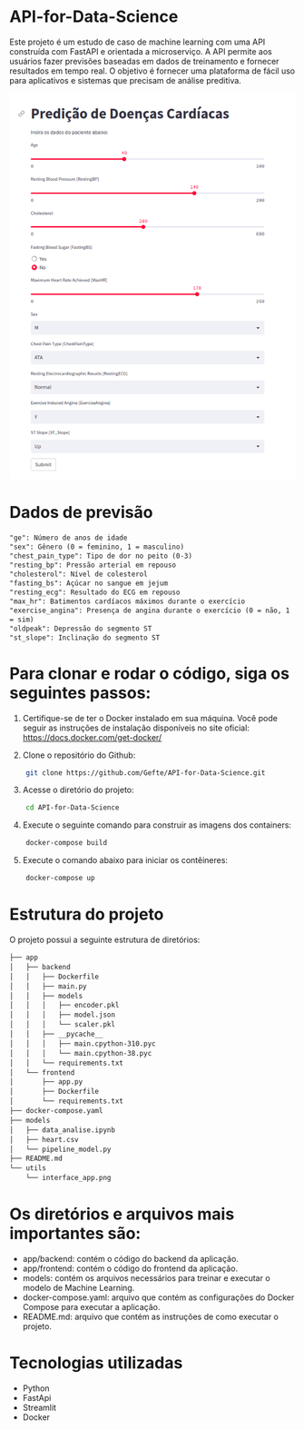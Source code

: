 # API-for-Data-Science

Este projeto é um estudo de caso de machine learning com uma API construída com FastAPI e orientada a microserviço. A API permite aos usuários fazer previsões baseadas em dados de treinamento e fornecer resultados em tempo real. O objetivo é fornecer uma plataforma de fácil uso para aplicativos e sistemas que precisam de análise preditiva.

![Interface do aplicativo](utils/interface_app.png)



# Dados de previsão
    "ge": Número de anos de idade
    "sex": Gênero (0 = feminino, 1 = masculino)
    "chest_pain_type": Tipo de dor no peito (0-3)
    "resting_bp": Pressão arterial em repouso
    "cholesterol": Nível de colesterol
    "fasting_bs": Açúcar no sangue em jejum
    "resting_ecg": Resultado do ECG em repouso
    "max_hr": Batimentos cardíacos máximos durante o exercício
    "exercise_angina": Presença de angina durante o exercício (0 = não, 1 = sim)
    "oldpeak": Depressão do segmento ST
    "st_slope": Inclinação do segmento ST

# Para clonar e rodar o código, siga os seguintes passos:

1. Certifique-se de ter o Docker instalado em sua máquina. Você pode seguir as instruções de instalação disponíveis no site oficial: https://docs.docker.com/get-docker/

2. Clone o repositório do Github:
```bash
    git clone https://github.com/Gefte/API-for-Data-Science.git
```
3. Acesse o diretório do projeto:
```bash
    cd API-for-Data-Science
```
4. Execute o seguinte comando para construir as imagens dos containers:
```bash
    docker-compose build
```

5. Execute o comando abaixo para iniciar os contêineres:
```bash
    docker-compose up
```

# Estrutura do projeto
O projeto possui a seguinte estrutura de diretórios:

```bash
├── app
│   ├── backend
│   │   ├── Dockerfile
│   │   ├── main.py
│   │   ├── models
│   │   │   ├── encoder.pkl
│   │   │   ├── model.json
│   │   │   └── scaler.pkl
│   │   ├── __pycache__
│   │   │   ├── main.cpython-310.pyc
│   │   │   └── main.cpython-38.pyc
│   │   └── requirements.txt
│   └── frontend
│       ├── app.py
│       ├── Dockerfile
│       └── requirements.txt
├── docker-compose.yaml
├── models
│   ├── data_analise.ipynb
│   ├── heart.csv
│   └── pipeline_model.py
├── README.md
└── utils
    └── interface_app.png
```

# Os diretórios e arquivos mais importantes são:

* app/backend: contém o código do backend da aplicação.
* app/frontend: contém o código do frontend da aplicação.
* models: contém os arquivos necessários para treinar e executar o modelo de Machine Learning.
* docker-compose.yaml: arquivo que contém as configurações do Docker Compose para executar a aplicação.
* README.md: arquivo que contém as instruções de como executar o projeto.

# Tecnologias utilizadas
* Python
* FastApi
* Streamlit
* Docker




